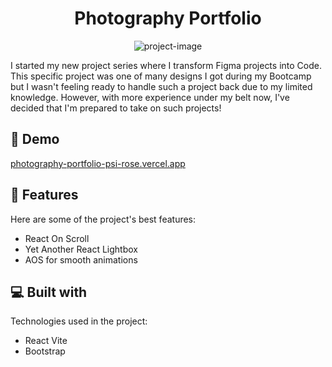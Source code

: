 <h1 align="center" id="title">Photography Portfolio</h1>

<p align="center"><img src="https://s3.amazonaws.com/shecodesio-production/uploads/files/000/124/381/original/Untitled_design.png?17114055059" alt="project-image"></p>

<p id="description">I started my new project series where I transform Figma projects into Code. This specific project was one of many designs I got during my Bootcamp but I wasn't feeling ready to handle such a project back due to my limited knowledge. However, with more experience under my belt now, I've decided that I'm prepared to take on such projects!</p>

<h2>🚀 Demo</h2>

[photography-portfolio-psi-rose.vercel.app](photography-portfolio-psi-rose.vercel.app)

  
  
<h2>🧐 Features</h2>

Here are some of the project's best features:

*   React On Scroll
*   Yet Another React Lightbox
*   AOS for smooth animations

  
  
<h2>💻 Built with</h2>

Technologies used in the project:

*   React Vite
*   Bootstrap
